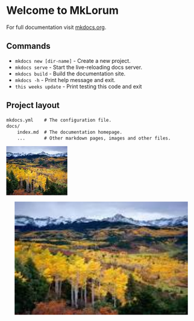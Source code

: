 # Welcome to MkLorum

For full documentation visit [mkdocs.org](https://www.mkdocs.org).

## Commands

* `mkdocs new [dir-name]` - Create a new project.
* `mkdocs serve` - Start the live-reloading docs server.
* `mkdocs build` - Build the documentation site.
* `mkdocs -h` - Print help message and exit.
* `this weeks update` - Print testing this code and exit

## Project layout

    mkdocs.yml    # The configuration file.
    docs/
        index.md  # The documentation homepage.
        ...       # Other markdown pages, images and other files.
![The San Juan Mountains are beautiful!](images.jpg "San Juan Mountains")
<p align="center">
  <img width="460" height="300" src="images.jpg">
</p>